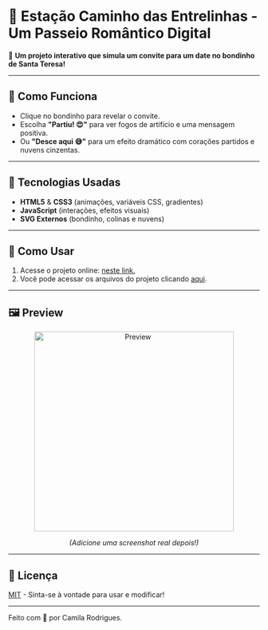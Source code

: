 # 🚋 Estação Caminho das Entrelinhas - Um Passeio Romântico Digital  

💛 **Um projeto interativo que simula um convite para um date no bondinho de Santa Teresa!**  

---

## 🌟 Como Funciona  
- Clique no bondinho para revelar o convite.  
- Escolha **"Partiu! 😍"** para ver fogos de artifício e uma mensagem positiva.  
- Ou **"Desce aqui 😅"** para um efeito dramático com corações partidos e nuvens cinzentas.  

---

## 🎨 Tecnologias Usadas  
- **HTML5** & **CSS3** (animações, variáveis CSS, gradientes)  
- **JavaScript** (interações, efeitos visuais)  
- **SVG Externos** (bondinho, colinas e nuvens) 

---

## 🚀 Como Usar  
1. Acesse o projeto online: [neste link.](https://rmcamila.github.io/ladeira_encantada/) 
2. Você pode acessar os arquivos do projeto clicando [aqui](https://github.com/medeiroscamila/ladeira-encantada).

---

## 🖼️ Preview  
<div align="center">
  <img src="https://via.placeholder.com/600x400/F4D35E/333333?text=Bondinho+do+Amor" alt="Preview" width="400">
  <p><em>(Adicione uma screenshot real depois!)</em></p>
</div>

---

## 📄 Licença  
[MIT](LICENSE) - Sinta-se à vontade para usar e modificar!  

---

Feito com 💛 por Camila Rodrigues.  
